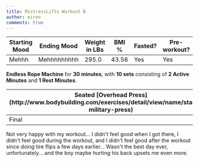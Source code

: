 ```yaml
---
title: MistressLifts Workout B
author: eiren
comments: true
---
```


<table class="u-full-width">
  <thead>
  <tr>
  <th>Starting Mood</th>
  <th>Ending Mood</th>
  <th>Weight in LBs</th>
  <th>BMI %</th>
  <th>Fasted?</th>
  <th>Pre-workout?</th>
  </tr>
  <thead>
  <tbody>
  <tr>
  <td>Mehhh</td>
  <td>Mehhhhhhhhh</td>
  <td>295.0</td>
  <td>43.56</td>
  <td>Yes</td>
  <td>Yes</td>
  </tr>
  </tbody>
</table>

**Endless Rope Machine** for **30 minutes**, with **10 sets** consisting of **2 Active Minutes** and **1 Rest Minutes**.<br>

<table class="u-full-width">
  <thead>
  <th>Seated [Overhead Press](http://www.bodybuilding.com/exercises/detail/view/name/standing-military-press)</th>
  <th>Weight in Lbs</th>
  <th>Sets</th>
  <th>Reps</th>
  <thead>
  <tbody>
  <tr>
  <td>Final</td>
  <td>33</td>
  <td>5</td>
  <td>5</td>
  </tr>
  </tbody>
</table>

Not very happy with my workout... I didn't feel good when I got there, I didn't feel good during the workout, and I didn't feel good after the workout since doing tire flips a few days earlier... Wasn't the best day ever, unfortunately... and the boy maybe hurting his back upsets me even more.

